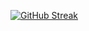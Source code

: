 [![GitHub Streak](https://github-readme-streak-stats.herokuapp.com/?user=francis-tg)](https://git.io/streak-stats)
